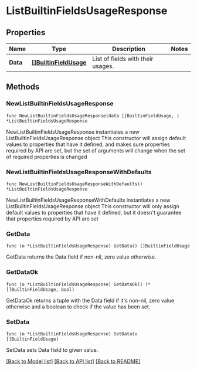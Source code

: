 # ListBuiltinFieldsUsageResponse

## Properties

Name | Type | Description | Notes
------------ | ------------- | ------------- | -------------
**Data** | [**[]BuiltinFieldUsage**](BuiltinFieldUsage.md) | List of fields with their usages. | 

## Methods

### NewListBuiltinFieldsUsageResponse

`func NewListBuiltinFieldsUsageResponse(data []BuiltinFieldUsage, ) *ListBuiltinFieldsUsageResponse`

NewListBuiltinFieldsUsageResponse instantiates a new ListBuiltinFieldsUsageResponse object
This constructor will assign default values to properties that have it defined,
and makes sure properties required by API are set, but the set of arguments
will change when the set of required properties is changed

### NewListBuiltinFieldsUsageResponseWithDefaults

`func NewListBuiltinFieldsUsageResponseWithDefaults() *ListBuiltinFieldsUsageResponse`

NewListBuiltinFieldsUsageResponseWithDefaults instantiates a new ListBuiltinFieldsUsageResponse object
This constructor will only assign default values to properties that have it defined,
but it doesn't guarantee that properties required by API are set

### GetData

`func (o *ListBuiltinFieldsUsageResponse) GetData() []BuiltinFieldUsage`

GetData returns the Data field if non-nil, zero value otherwise.

### GetDataOk

`func (o *ListBuiltinFieldsUsageResponse) GetDataOk() (*[]BuiltinFieldUsage, bool)`

GetDataOk returns a tuple with the Data field if it's non-nil, zero value otherwise
and a boolean to check if the value has been set.

### SetData

`func (o *ListBuiltinFieldsUsageResponse) SetData(v []BuiltinFieldUsage)`

SetData sets Data field to given value.



[[Back to Model list]](../README.md#documentation-for-models) [[Back to API list]](../README.md#documentation-for-api-endpoints) [[Back to README]](../README.md)


